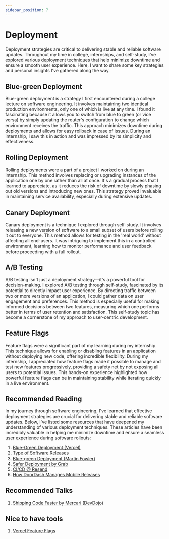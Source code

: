```yaml
---
sidebar_position: 7
---
```


# Deployment

Deployment strategies are critical to delivering stable and reliable software updates. Throughout my time in college, internships, and self-study, I've explored various deployment techniques that help minimize downtime and ensure a smooth user experience. Here, I want to share some key strategies and personal insights I've gathered along the way.

## Blue-green Deployment

Blue-green deployment is a strategy I first encountered during a college lecture on software engineering. It involves maintaining two identical production environments, only one of which is live at any time. I found it fascinating because it allows you to switch from blue to green (or vice versa) by simply updating the router's configuration to change which environment receives the traffic. This approach minimizes downtime during deployments and allows for easy rollback in case of issues. During an internship, I saw this in action and was impressed by its simplicity and effectiveness.

## Rolling Deployment

Rolling deployments were a part of a project I worked on during an internship. This method involves replacing or upgrading instances of the application one by one rather than all at once. It's a gradual process that I learned to appreciate, as it reduces the risk of downtime by slowly phasing out old versions and introducing new ones. This strategy proved invaluable in maintaining service availability, especially during extensive updates.

## Canary Deployment

Canary deployment is a technique I explored through self-study. It involves releasing a new version of software to a small subset of users before rolling it out to everyone. This method allows for testing in the 'real world' without affecting all end-users. It was intriguing to implement this in a controlled environment, learning how to monitor performance and user feedback before proceeding with a full rollout.

## A/B Testing

A/B testing isn't just a deployment strategy—it's a powerful tool for decision-making. I explored A/B testing through self-study, fascinated by its potential to directly impact user experience. By directing traffic between two or more versions of an application, I could gather data on user engagement and preferences. This method is especially useful for making informed decisions between two features, measuring which one performs better in terms of user retention and satisfaction. This self-study topic has become a cornerstone of my approach to user-centric development.

## Feature Flags

Feature flags were a significant part of my learning during my internship. This technique allows for enabling or disabling features in an application without deploying new code, offering incredible flexibility. During my internship, I appreciated how feature flags made it possible to manage and test new features progressively, providing a safety net by not exposing all users to potential issues. This hands-on experience highlighted how powerful feature flags can be in maintaining stability while iterating quickly in a live environment.

## Recommended Reading

In my journey through software engineering, I've learned that effective deployment strategies are crucial for delivering stable and reliable software updates. Below, I've listed some resources that have deepened my understanding of various deployment techniques. These articles have been incredibly valuable in helping me minimize downtime and ensure a seamless user experience during software rollouts:

1. [Blue-Green Deployment (Vercel)](https://vercel.com/blog/releasing-safe-and-cost-efficient-blue-green-deployments)
2. [Type of Software Releases](https://blog.christianposta.com/deploy/blue-green-deployments-a-b-testing-and-canary-releases/)
3. [Blue-green Deployment (Martin Fowler)](https://martinfowler.com/bliki/BlueGreenDeployment.html)
4. [Safer Deployment by Grab](https://engineering.grab.com/safer-flink-deployments)
5. [CI/CD @ Resend](https://resend.com/handbook/engineering/how-we-approach-ci-cd)
6. [How DoorDash Manages Mobile Releases](https://careersatdoordash.com/blog/how-doordash-manages-mobile-releases/)

## Recommended Talks

1. [Shipping Code Faster by Mercari (DevDojo)](https://www.youtube.com/watch?v=iCVfIQlbrDo)

## Nice to have tools

1. [Vercel Feature Flags](https://vercel.com/docs/workflow-collaboration/feature-flags)